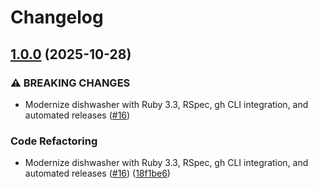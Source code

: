 # Changelog

## [1.0.0](https://github.com/andrewmcodes/dishwasher/compare/v0.0.2...v1.0.0) (2025-10-28)


### ⚠ BREAKING CHANGES

* Modernize dishwasher with Ruby 3.3, RSpec, gh CLI integration, and automated releases ([#16](https://github.com/andrewmcodes/dishwasher/issues/16))

### Code Refactoring

* Modernize dishwasher with Ruby 3.3, RSpec, gh CLI integration, and automated releases ([#16](https://github.com/andrewmcodes/dishwasher/issues/16)) ([18f1be6](https://github.com/andrewmcodes/dishwasher/commit/18f1be684a898a1a5160599e61f899fe8b1d71ea))
